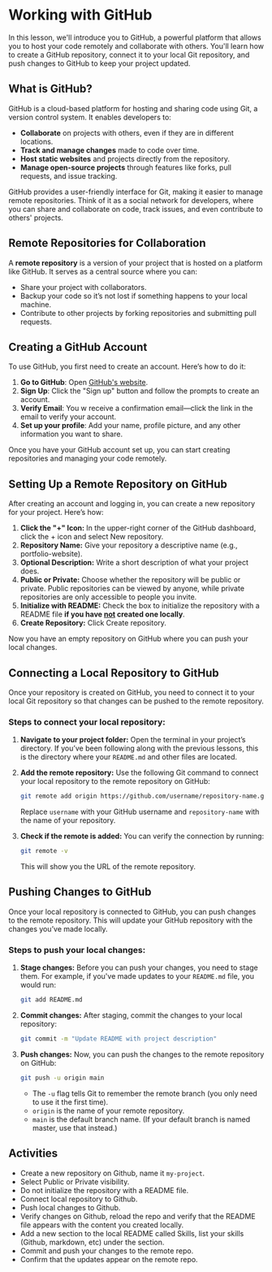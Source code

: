 # Working with GitHub

In this lesson, we'll introduce you to GitHub, a powerful platform that allows you to host your code remotely and collaborate with others. You'll learn how to create a GitHub repository, connect it to your local Git repository, and push changes to GitHub to keep your project updated.

## What is GitHub?

GitHub is a cloud-based platform for hosting and sharing code using Git, a version control system. It enables developers to:

- **Collaborate** on projects with others, even if they are in different locations.
- **Track and manage changes** made to code over time.
- **Host static websites** and projects directly from the repository.
- **Manage open-source projects** through features like forks, pull requests, and issue tracking.

GitHub provides a user-friendly interface for Git, making it easier to manage remote repositories. Think of it as a social network for developers, where you can share and collaborate on code, track issues, and even contribute to others' projects.

## Remote Repositories for Collaboration

A **remote repository** is a version of your project that is hosted on a platform like GitHub. It serves as a central source where you can:

- Share your project with collaborators.
- Backup your code so it’s not lost if something happens to your local machine.
- Contribute to other projects by forking repositories and submitting pull requests.

## Creating a GitHub Account

To use GitHub, you first need to create an account. Here’s how to do it:

1. **Go to GitHub**: Open [GitHub's website](https://github.com/).
2. **Sign Up**: Click the "Sign up" button and follow the prompts to create an account.
3. **Verify Email**: You w receive a confirmation email—click the link in the email to verify your account.
4. **Set up your profile**: Add your name, profile picture, and any other information you want to share.

Once you have your GitHub account set up, you can start creating repositories and managing your code remotely.

## Setting Up a Remote Repository on GitHub

After creating an account and logging in, you can create a new repository for your project. Here’s how:

1. **Click the "+" Icon:** In the upper-right corner of the GitHub dashboard, click the + icon and select New repository.
2. **Repository Name:** Give your repository a descriptive name (e.g., portfolio-website).
3. **Optional Description:** Write a short description of what your project does.
4. **Public or Private:** Choose whether the repository will be public or private. Public repositories can be viewed by anyone, while private repositories are only accessible to people you invite.
5. **Initialize with README:** Check the box to initialize the repository with a README file **if you have <u>not</u> created one locally**.
6. **Create Repository:** Click Create repository.

Now you have an empty repository on GitHub where you can push your local changes.

## Connecting a Local Repository to GitHub

Once your repository is created on GitHub, you need to connect it to your local Git repository so that changes can be pushed to the remote repository.

### Steps to connect your local repository:

1. **Navigate to your project folder:** Open the terminal in your project’s directory. If you’ve been following along with the previous lessons, this is the directory where your `README.md` and other files are located.

2. **Add the remote repository:** Use the following Git command to connect your local repository to the remote repository on GitHub:

   ```bash
   git remote add origin https://github.com/username/repository-name.git
   ```

   Replace `username` with your GitHub username and `repository-name` with the name of your repository.

3. **Check if the remote is added:** You can verify the connection by running:

   ```bash
   git remote -v
   ```

   This will show you the URL of the remote repository.

## Pushing Changes to GitHub

Once your local repository is connected to GitHub, you can push changes to the remote repository. This will update your GitHub repository with the changes you’ve made locally.

### Steps to push your local changes:

1. **Stage changes:** Before you can push your changes, you need to stage them. For example, if you've made updates to your `README.md` file, you would run:

   ```bash
   git add README.md
   ```

2. **Commit changes:** After staging, commit the changes to your local repository:

   ```bash
   git commit -m "Update README with project description"
   ```

3. **Push changes:** Now, you can push the changes to the remote repository on GitHub:

   ```bash
   git push -u origin main
   ```

   - The `-u` flag tells Git to remember the remote branch (you only need to use it the first time).
   - `origin` is the name of your remote repository.
   - `main` is the default branch name. (If your default branch is named master, use that instead.)

## Activities

- Create a new repository on Github, name it `my-project`.
- Select Public or Private visibility.
- Do not initialize the repository with a README file.
- Connect local repository to Github.
- Push local changes to Github.
- Verify changes on Github, reload the repo and verify that the README file appears with the content you created locally.
- Add a new section to the local README called Skills, list your skills (Github, markdown, etc) under the section.
- Commit and push your changes to the remote repo.
- Confirm that the updates appear on the remote repo.
